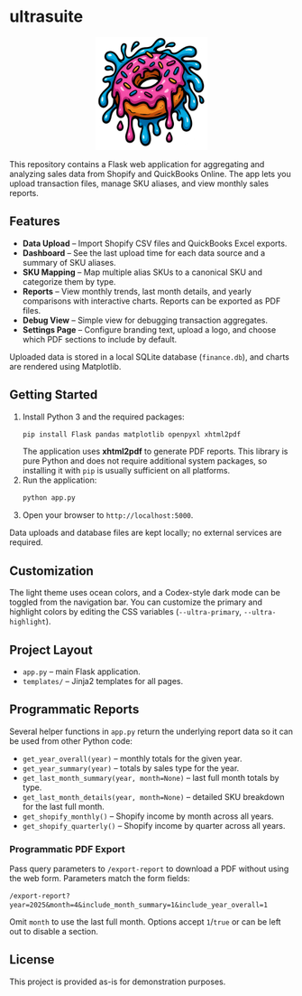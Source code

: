 # ultrasuite

<p align="center">
  <img src="./ultrasuite-logo.png" alt="ultrasuite logo" width="200">
</p>

This repository contains a Flask web application for aggregating and analyzing sales data from Shopify and QuickBooks Online. The app lets you upload transaction files, manage SKU aliases, and view monthly sales reports.

## Features

- **Data Upload** – Import Shopify CSV files and QuickBooks Excel exports.
- **Dashboard** – See the last upload time for each data source and a summary of SKU aliases.
- **SKU Mapping** – Map multiple alias SKUs to a canonical SKU and categorize them by type.
- **Reports** – View monthly trends, last month details, and yearly comparisons with interactive charts. Reports can be exported as PDF files.
- **Debug View** – Simple view for debugging transaction aggregates.
- **Settings Page** – Configure branding text, upload a logo, and choose which PDF sections to include by default.

Uploaded data is stored in a local SQLite database (`finance.db`), and charts are rendered using Matplotlib.

## Getting Started

1. Install Python 3 and the required packages:
   ```bash
   pip install Flask pandas matplotlib openpyxl xhtml2pdf
   ```
   The application uses **xhtml2pdf** to generate PDF reports. This library is
   pure Python and does not require additional system packages, so installing it
   with `pip` is usually sufficient on all platforms.
2. Run the application:
   ```bash
   python app.py
   ```
3. Open your browser to `http://localhost:5000`.

Data uploads and database files are kept locally; no external services are required.

## Customization

The light theme uses ocean colors, and a Codex-style dark mode can be toggled
from the navigation bar. You can customize the primary and highlight colors by editing the
CSS variables (`--ultra-primary`, `--ultra-highlight`).

## Project Layout

- `app.py` – main Flask application.
- `templates/` – Jinja2 templates for all pages.

## Programmatic Reports

Several helper functions in `app.py` return the underlying report data so it can
be used from other Python code:

- `get_year_overall(year)` – monthly totals for the given year.
- `get_year_summary(year)` – totals by sales type for the year.
- `get_last_month_summary(year, month=None)` – last full month totals by type.
- `get_last_month_details(year, month=None)` – detailed SKU breakdown for the
  last full month.
- `get_shopify_monthly()` – Shopify income by month across all years.
- `get_shopify_quarterly()` – Shopify income by quarter across all years.

### Programmatic PDF Export

Pass query parameters to `/export-report` to download a PDF without using the
web form. Parameters match the form fields:

```
/export-report?year=2025&month=4&include_month_summary=1&include_year_overall=1
```

Omit `month` to use the last full month. Options accept `1`/`true` or can be
left out to disable a section.

## License

This project is provided as-is for demonstration purposes.

